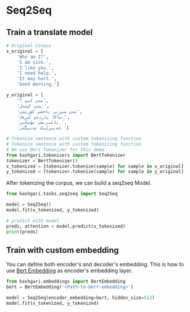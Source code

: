 # Seq2Seq

## Train a translate model

```python
# Original Corpus
x_original = [
    'Who am I?',
    'I am sick.',
    'I like you.',
    'I need help.',
    'It may hurt.',
    'Good morning.']

y_original = [
    'مەن كىم ؟',
    'مەن كېسەل.',
    'مەن سىزنى ياخشى كۆرمەن',
    'ماڭا ياردەم كېرەك.',
    'ئاغىرىشى مۇمكىن.',
    'خەيىرلىك ئەتىگەن.']

# Tokenize sentence with custom tokenizing function
# Tokenize sentence with custom tokenizing function
# We use Bert Tokenizer for this demo
from kashgari.tokenizers import BertTokenizer
tokenizer = BertTokenizer()
x_tokenized = [tokenizer.tokenize(sample) for sample in x_original]
y_tokenized = [tokenizer.tokenize(sample) for sample in y_original]
```

After tokenizing the corpus, we can build a seq2seq Model.

```python
from kashgari.tasks.seq2seq import Seq2Seq

model = Seq2Seq()
model.fit(x_tokenized, y_tokenized)

# predict with model
preds, attention = model.predict(x_tokenized)
print(preds)
```

## Train with custom embedding

You can define both encoder's and decoder's embedding. This is how to use [Bert Embedding](./../embeddings/bert-embedding.md) as encoder's embedding layer.

```python
from kashgari.embeddings import BertEmbedding
bert = BertEmbedding('<Path-to-bert-embedding>')

model = Seq2Seq(encoder_embedding=bert, hidden_size=512)
model.fit(x_tokenized, y_tokenized)
```
